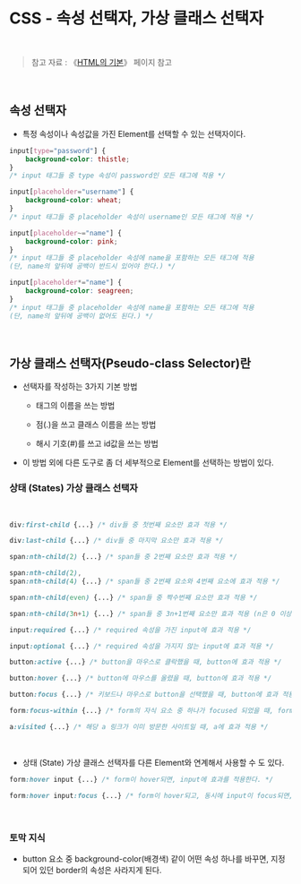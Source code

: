 # CSS - 속성 선택자, 가상 클래스 선택자

<br/>

>  참고 자료 : 《<a href="https://github.com/SangYoonLee1231/TIL/blob/main/HTML%20%26%20CSS/html_basic_concept.md">HTML의 기본</a>》 페이지 참고

<br/>

## 속성 선택자

* 특정 속성이나 속성값을 가진 Element를 선택할 수 있는 선택자이다.

```css
input[type="password"] {
    background-color: thistle;
}
/* input 태그들 중 type 속성이 password인 모든 태그에 적용 */
```
```css
input[placeholder="username"] {
    background-color: wheat;
}
/* input 태그들 중 placeholder 속성이 username인 모든 태그에 적용 */
```
```css
input[placeholder~="name"] {
    background-color: pink;
}
/* input 태그들 중 placeholder 속성에 name을 포함하는 모든 태그에 적용
(단, name의 앞뒤에 공백이 반드시 있어야 한다.) */
```
```css
input[placeholder*="name"] {
    background-color: seagreen;
}
/* input 태그들 중 placeholder 속성에 name을 포함하는 모든 태그에 적용
(단, name의 앞뒤에 공백이 없어도 된다.) */
```

<br/>

## 가상 클래스 선택자(Pseudo-class Selector)란

* 선택자를 작성하는 3가지 기본 방법

    * 태그의 이름을 쓰는 방법

    * 점(.)을 쓰고 클래스 이름을 쓰는 방법

    * 해시 기호(#)를 쓰고 id값을 쓰는 방법

* 이 방법 외에 다른 도구로 좀 더 세부적으로 Element를 선택하는 방법이 있다.

### 상태 (States) 가상 클래스 선택자

<br/>

```css
div:first-child {...} /* div들 중 첫번째 요소만 효과 적용 */

div:last-child {...} /* div들 중 마지막 요소만 효과 적용 */

span:nth-child(2) {...} /* span들 중 2번째 요소만 효과 적용 */

span:nth-child(2),
span:nth-child(4) {...} /* span들 중 2번째 요소와 4번째 요소에 효과 적용 */

span:nth-child(even) {...} /* span들 중 짝수번째 요소만 효과 적용 */

span:nth-child(3n+1) {...} /* span들 중 3n+1번째 요소만 효과 적용 (n은 0 이상의 정수) */
```

```css
input:required {...} /* required 속성을 가진 input에 효과 적용 */

input:optional {...} /* required 속성을 가지지 않는 input에 효과 적용 */
```

```css
button:active {...} /* button을 마우스로 클락했을 때, button에 효과 적용 */

button:hover {...} /* button에 마우스를 올렸을 때, button에 효과 적용 */

button:focus {...} /* 키보드나 마우스로 button을 선택했을 때, button에 효과 적용 */

form:focus-within {...} /* form의 자식 요소 중 하나가 focused 되었을 때, form에 효과 적용 */

a:visited {...} /* 해당 a 링크가 이미 방문한 사이트일 때, a에 효과 적용 */
```

<br/>

* 상태 (State) 가상 클래스 선택자를 다른 Element와 연계해서 사용할 수 도 있다.

```css
form:hover input {...} /* form이 hover되면, input에 효과를 적용한다. */

form:hover input:focus {...} /* form이 hover되고, 동시에 input이 focus되면, input에 효과를 적용한다. */
```

<br/>

### 토막 지식

* button 요소 중 background-color(배경색) 같이 어떤 속성 하나를 바꾸면, 지정되어 있던 border의 속성은 사라지게 된다.